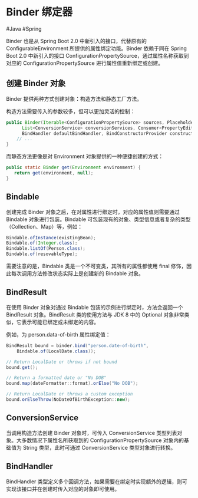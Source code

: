 # Binder 绑定器
#Java #Spring 

Binder 也是从 Spring Boot 2.0 中新引入的接口，代替原有的 ConfigurableEnvironment 所提供的属性绑定功能。Binder 依赖于同在 Spring Boot 2.0 中新引入的接口 ConfigurationPropertySource，通过属性名称获取到对应的 ConfigurationPropertySource 进行属性值重新绑定或创建。

## 创建 Binder 对象

Binder 提供两种方式创建对象：构造方法和静态工厂方法。

构造方法需要传入的参数较多，但可以更加灵活的控制：

```java
public Binder(Iterable<ConfigurationPropertySource> sources, PlaceholdersResolver placeholdersResolver,  
      List<ConversionService> conversionServices, Consumer<PropertyEditorRegistry> propertyEditorInitializer,  
      BindHandler defaultBindHandler, BindConstructorProvider constructorProvider) {
	// ...
}
```

而静态方法更像是对 Environment 对象提供的一种便捷创建的方式：

```java
public static Binder get(Environment environment) {  
   return get(environment, null);  
}
```

## Bindable

创建完成 Binder 对象之后，在对属性进行绑定时，对应的属性值则需要通过 Bindable 对象进行包装。Bindable 可包装现有的对象、类型信息或者复杂的类型（Collection、Map）等，例如：

```java
Bindable.ofInstance(existingBean);
Bindable.of(Integer.class);
Bindable.listOf(Person.class);
Bindable.of(resovableType);
```

需要注意的是，Bindable 类是一个不可变类，其所有的属性都使用 final 修饰，因此每次调用方法修改状态实际上是创建新的 Bindable 对象。

## BindResult

在使用 Binder 对象对通过 Bindable 包装的示例进行绑定时，方法会返回一个 BindResult 对象。BindResult 类的使用方法与 JDK 8 中的 Optional 对象非常类似，它表示可能已绑定或未绑定的内容。

例如，为 person.data-of-birth 属性绑定值：

```java
BindResult bound = binder.bind("person.date-of-birth",
	Bindable.of(LocalDate.class));

// Return LocalDate or throws if not bound
bound.get();

// Return a formatted date or "No DOB"
bound.map(dateFormatter::format).orElse("No DOB");

// Return LocalDate or throws a custom exception
bound.orElseThrow(NoDateOfBirthException::new);
```

## ConversionService

当调用构造方法创建 Binder 对象时，可传入 ConversionService 类型列表对象。大多数情况下属性名所获取到的 ConfigurationPropertySource 对象内的基础值为 String 类型，此时可通过 ConversionService 类型对象进行转换。

## BindHandler

BindHandler 类型定义多个回调方法，如果需要在绑定时实现额外的逻辑，则可实现该接口并在创建时传入对应的对象即可使用。